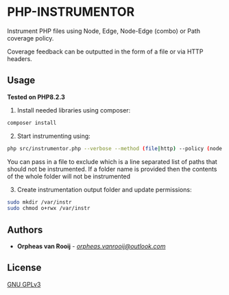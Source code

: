 # PHP-INSTRUMENTOR

Instrument PHP files using Node, Edge, Node-Edge (combo) or Path coverage policy.

Coverage feedback can be outputted in the form of a file or via HTTP headers.

## Usage

**Tested on PHP8.2.3**

1. Install needed libraries using composer:
```sh
composer install
```

2. Start instrumenting using:
```sh
php src/instrumentor.php --verbose --method (file|http) --policy (node|edge|...) --exclude exclude.txt --dir <root-of-webapp>
```

You can pass in a file to exclude which is a line separated list of paths 
that should not be instrumented.
If a folder name is provided then the contents of the whole folder will not
be instrumented

3. Create instrumentation output folder and update permissions:
```sh
sudo mkdir /var/instr
sudo chmod o+rwx /var/instr
```

## Authors

* **Orpheas van Rooij** - *orpheas.vanrooij@outlook.com*

## License

[GNU GPLv3](https://choosealicense.com/licenses/gpl-3.0/)
